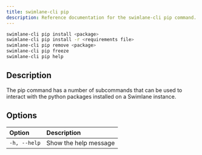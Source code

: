 ```yaml
---
title: swimlane-cli pip
description: Reference documentation for the swimlane-cli pip command.
---
```


```bash
swimlane-cli pip install <package>
swimlane-cli pip install -r <requirements file>
swimlane-cli pip remove <package>
swimlane-cli pip freeze
swimlane-cli pip help
```

## Description

The pip command has a number of subcommands that can be used to interact with the python packages installed on a Swimlane instance.

## Options

| Option       | Description           |
| :----------- | :-------------------- |
| `-h, --help` | Show the help message |
